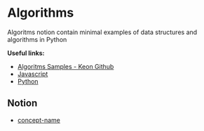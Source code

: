 # Algorithms

Algoritms notion contain minimal examples of data structures and algorithms in Python

**Useful links:**

- [Algoritms Samples - Keon Github](https://github.com/keon/algorithms)
- [Javascript](../javascript/javascript.md)
- [Python](../python/python.md)

## Notion
- [concept-name](concepts/concept-name.md)